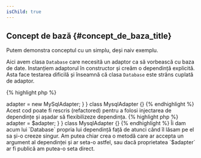 ```yaml
---
isChild: true
---
```


## Concept de bază {#concept_de_baza_title}

Putem demonstra conceptul cu un simplu, deși naiv exemplu.

Aici avem clasa `Database` care necesită un adaptor ca să vorbească cu baza de date. Instanțiem adaptorul în constructor
și creăm o dependință explicită. Asta face testarea dificilă și înseamnă că clasa `Database` este strâns cuplată de
adaptor.

{% highlight php %}
<?php
namespace Database;

class Database
{
    protected $adapter;

    public function __construct()
    {
        $this->adapter = new MySqlAdapter;
    }
}

class MysqlAdapter {}
{% endhighlight %}

Acest cod poate fi rescris (refactored) pentru a folosi injectarea de dependințe și așadar să flexibilizeze dependința.

{% highlight php %}
<?php
namespace Database;

class Database
{
    protected $adapter;

    public function __construct(MySqlAdapter $adapter)
    {
        $this->adapter = $adapter;
    }
}

class MysqlAdapter {}
{% endhighlight %}

Îi dam acum lui `Database` propria lui dependință față de atunci când îl lăsam pe el sa și-o creeze singur. Am putea
chiar crea o metodă care ar accepta un argument al dependinței și ar seta-o astfel, sau dacă proprietatea `$adapter` ar
fi publică am putea-o seta direct.
